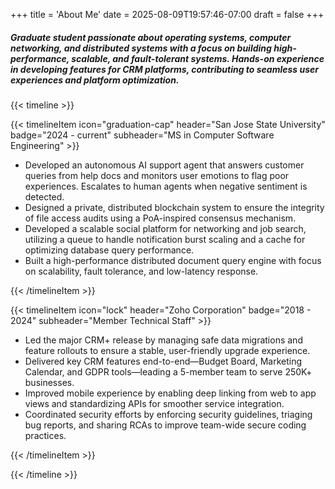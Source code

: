 +++
title = 'About Me'
date = 2025-08-09T19:57:46-07:00
draft = false
+++

##### Graduate student passionate about operating systems, computer networking, and distributed systems with a focus on building high-performance, scalable, and fault-tolerant systems. Hands-on experience in developing features for CRM platforms, contributing to seamless user experiences and platform optimization.

{{< timeline >}}

{{< timelineItem icon="graduation-cap" header="San Jose State University" badge="2024 - current" subheader="MS in Computer Software Engineering" >}}
<ul>
  <li>Developed an autonomous AI support agent that answers customer queries from help docs and monitors user emotions to flag poor experiences.
Escalates to human agents when negative sentiment is detected.</li>
  <li>Designed a private, distributed blockchain system to ensure the integrity of file access audits using a PoA-inspired consensus mechanism.</li>
  <li>Developed a scalable social platform for networking and job search, utilizing
a queue to handle notification burst scaling and a cache for optimizing
database query performance.</li>
  <li>Built a high-performance distributed document query engine with focus on
scalability, fault tolerance, and low-latency response.</li>
</ul> 
{{< /timelineItem >}}



{{< timelineItem icon="lock" header="Zoho Corporation" badge="2018 - 2024" subheader="Member Technical Staff" >}}
<ul>
  <li>Led the major CRM+ release by managing safe data migrations and feature rollouts to ensure a stable, user-friendly upgrade experience.</li>
  <li>Delivered key CRM features end-to-end—Budget Board, Marketing Calendar, and GDPR tools—leading a 5-member team to serve 250K+ businesses.</li>
  <li>Improved mobile experience by enabling deep linking from web to app views and standardizing APIs for smoother service integration.</li>
  <li>Coordinated security efforts by enforcing security guidelines, triaging bug reports, and sharing RCAs to improve team-wide secure coding practices.</li>
</ul> 


{{< /timelineItem >}}

{{< /timeline >}}
